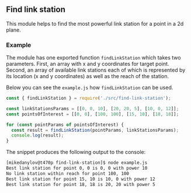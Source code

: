 ## Find link station

This module helps to find the most powerful link station for a point in a 2d plane.

### Example

The module has one exported function `findLinkStation` which takes two parameters.
First, an array with x and y coordinates for target point. Second, an array of 
available link stations each of which is represented by its location (x and y 
coordinates) as well as the reach of the station.

Below you can see the `example.js` how `findLinkStation` can be used.

```javascript
const { findLinkStation } = require('./src/find-link-station');

const linkStationsParams = [[0, 0, 10], [20, 20, 5], [10, 0, 12]];
const pointsOfInterest = [[0, 0], [100, 100], [15, 10], [18, 18]];

for (const pointParams of pointsOfInterest) {
  const result = findLinkStation(pointParams, linkStationsParams);
  console.log(result);
}
```

The snippet produces the following output to the console:

```bash
[mikedanylov@t470p find-link-station]$ node example.js 
Best link station for point 0, 0 is 0, 0 with power 10
No link station within reach for point 100, 100
Best link station for point 15, 10 is 10, 0 with power 12
Best link station for point 18, 18 is 20, 20 with power 5
```
